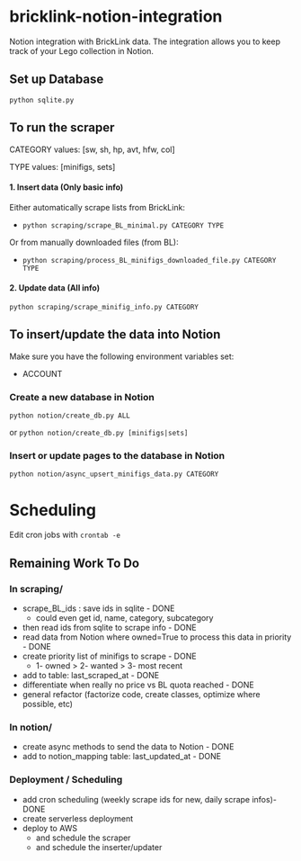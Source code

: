 # bricklink-notion-integration

Notion integration with BrickLink data.
The integration allows you to keep track of your Lego collection in Notion.

## Set up Database

`python sqlite.py`

## To run the scraper

CATEGORY values: [sw, sh, hp, avt, hfw, col]

TYPE values: [minifigs, sets]

#### 1. Insert data (Only basic info)

Either automatically scrape lists from BrickLink:

- `python scraping/scrape_BL_minimal.py CATEGORY TYPE`

Or from manually downloaded files (from BL):

- `python scraping/process_BL_minifigs_downloaded_file.py CATEGORY TYPE`

#### 2. Update data (All info)

`python scraping/scrape_minifig_info.py CATEGORY`

## To insert/update the data into Notion

Make sure you have the following environment variables set:

- ACCOUNT

### Create a new database in Notion

`python notion/create_db.py ALL`

or `python notion/create_db.py [minifigs|sets]`

### Insert or update pages to the database in Notion

`python notion/async_upsert_minifigs_data.py CATEGORY`

# Scheduling

Edit cron jobs with `crontab -e`

## Remaining Work To Do

### In scraping/

- scrape_BL_ids : save ids in sqlite - DONE
    - could even get id, name, category, subcategory
- then read ids from sqlite to scrape info - DONE
- read data from Notion where owned=True to process this data in priority - DONE
- create priority list of minifigs to scrape - DONE
    - 1- owned > 2- wanted > 3- most recent
- add to table:  last_scraped_at - DONE
- differentiate when really no price vs BL quota reached - DONE
- general refactor (factorize code, create classes, optimize where possible, etc)

### In notion/

- create async methods to send the data to Notion - DONE
- add to notion_mapping table: last_updated_at - DONE

### Deployment / Scheduling

- add cron scheduling (weekly scrape ids for new, daily scrape infos)- DONE
- create serverless deployment
- deploy to AWS
    - and schedule the scraper
    - and schedule the inserter/updater